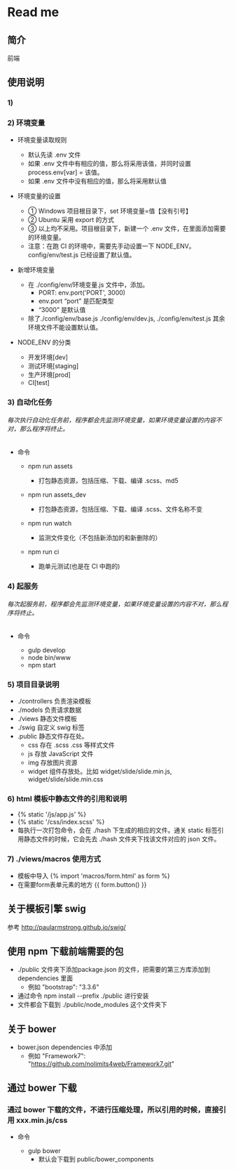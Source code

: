 
Read me
===


## 简介
前端


## 使用说明

### 1) 


### 2) 环境变量


* 环境变量读取规则

    * 默认先读 .env 文件
    * 如果 .env 文件中有相应的值，那么将采用该值，并同时设置 process.env[var] = 该值。
    * 如果 .env 文件中没有相应的值，那么将采用默认值


* 环境变量的设置

    * ① Windows 项目根目录下，set 环境变量=值【没有引号】
    * ② Ubuntu 采用 export 的方式
    * ③ 以上均不采用。项目根目录下，新建一个 .env 文件，在里面添加需要的环境变量。
    * 注意：在跑 CI 的环境中，需要先手动设置一下 NODE_ENV。 config/env/test.js 已经设置了默认值。


* 新增环境变量

    * 在 ./config/env/环境变量.js 文件中，添加。
        * PORT: env.port('PORT', 3000)
        * env.port “port” 是匹配类型
        * “3000” 是默认值
    * 除了./config/env/base.js ./config/env/dev.js, ./config/env/test.js 其余环境文件不能设置默认值。


* NODE_ENV 的分类

    * 开发环境[dev]
    * 测试环境[staging]
    * 生产环境[prod]
    * CI[test]


### 3) 自动化任务
###### 每次执行自动化任务前，程序都会先监测环境变量，如果环境变量设置的内容不对，那么程序将终止。

* 命令


    * npm run assets
        * 打包静态资源，包括压缩、下载、编译 .scss、md5


    * npm run assets_dev
        * 打包静态资源，包括压缩、下载、编译 .scss、文件名称不变


    * npm run watch
        * 监测文件变化（不包括新添加的和新删除的）


    * npm run ci
        * 跑单元测试(也是在 CI 中跑的)



### 4) 起服务
###### 每次起服务前，程序都会先监测环境变量，如果环境变量设置的内容不对，那么程序将终止。

* 命令

    * gulp develop
    * node bin/www
    * npm start


### 5) 项目目录说明

* ./controllers 负责渲染模板
* ./models 负责请求数据
* ./views 静态文件模板
* ./swig 自定义 swig 标签
* .public 静态文件存在处。
    * css 存在 .scss .css 等样式文件
    * js 存放 JavaScript 文件
    * img 存放图片资源
    * widget 组件存放处。比如 widget/slide/slide.min.js, widget/slide/slide.min.css



### 6) html 模板中静态文件的引用和说明

* {% static '/js/app.js' %}
* {% static '/css/index.scss' %}
* 每执行一次打包命令，会在 ./hash 下生成的相应的文件。通关 static 标签引用静态文件的时候，它会先去 ./hash 文件夹下找该文件对应的 json 文件。



### 7) ./views/macros 使用方式

* 模板中导入 {% import 'macros/form.html' as form %}
* 在需要form表单元素的地方 {{ form.button() }}




## 关于模板引擎 swig
参考 http://paularmstrong.github.io/swig/



## 使用 npm 下载前端需要的包
* ./public 文件夹下添加package.json 的文件，把需要的第三方库添加到 dependencies 里面
    * 例如 "bootstrap": "3.3.6"
* 通过命令 npm install --prefix ./public 进行安装
* 文件都会下载到 ./public/node_modules 这个文件夹下
    


## 关于 bower
* bower.json dependencies 中添加
    * 例如 "Framework7": "https://github.com/nolimits4web/Framework7.git"



## 通过 bower 下载
### 通过 bower 下载的文件，不进行压缩处理，所以引用的时候，直接引用 xxx.min.js/css

* 命令

    * gulp bower
        * 默认会下载到 public/bower_components
